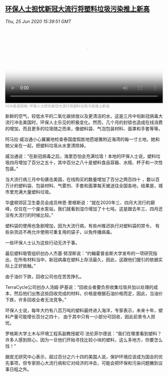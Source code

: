 <!--1593101480000-->
[环保人士担忧新冠大流行将塑料垃圾污染推上新高](https://www.voachinese.com/a/covid-related-plastic-trash-causes-environmental-concern-20200625/5477296.html)
------

<div><i>Thu, 25 Jun 2020 15:39:51 GMT</i></div><video poster="https://images.weserv.nl?url=gdb.voanews.com/cf059894-b41c-4b9f-9dfd-bd8e99b8d825_tv_r1_s_w900.jpg" src="https://av.voanews.com/Videoroot/Pangeavideo/2020/06/c/cf/cf059894-b41c-4b9f-9dfd-bd8e99b8d825_240p.mp4" style="width:100%" controls></video><div><small style="color: #999;">VOA英语视频:  环保人士担忧新冠大流行将塑料垃圾污染推上新高</small></div><p>新鲜的空气，较低水平的二氧化碳排放以及更清洁的水，这是三月中旬新冠病毒大流行冲击美国时，环保人士乐见的积极变化。然而，几个月的封锁也造成在线消费的增加，而且更多的垃圾随之而来，像塑料袋、气泡包装材料、面罩和手套等等。</p><p>阿马拉·威治通小心翼翼地检查泰国度假胜地芭堤雅附近海湾的每一寸土地，她和她父亲在一起，把塑料垃圾从水里清除掉。</p><p>威治通说：“在新冠病毒之后，海里恐怕会充满垃圾！本地的环保人士说，塑料垃圾四月增加了百分之五十，其中百分之八十是塑料食品容器、水瓶、杯子和一次性包装。”</p><p>当大流行病三月中旬袭击美国，在线购买的数量增加了百分之两百四十 ，数以百万计的塑料袋、包装材料、气雾剂、手套和面罩每天被送往全国各地，结果是，城市里充满大量塑料垃圾。</p><p>华盛顿郊区卫生委员会成员林恩·里根斯说：“就在2020年三、四月大流行的巅峰，仅仅在一个废水泵站，我们就看到湿巾增加了十七吨，这是跟去年三、四月还没有大流行的时候比较。”</p><p>塑料袋的使用也急剧增加，因为大流行病，有些州推迟执行对塑料袋的禁令， 有些杂货店不再允许使用可重复用的袋子，以免传播病毒。</p><p>一些环保人士认为这些行动无济于事。</p><p>最后塑料吸管组织创办人杰基·努涅斯说：“约翰霍普金斯大学发布的一项研究指出，在所有材料当中，新冠病毒在塑料上存活最久，因此，这跟他们援引的依据实际上正好抵触。”</p><p>由于油价下跌，回收公司也在苦苦挣扎。</p><p>TerraCycle公司创办人汤姆·萨基说：“回收业者要负担收集垃圾并加以处理的成本，然后他们出售这些回收完成的材料，价格是根据石油价格而定，因此，当油价下跌，许多回收业者无法竞争。”</p><p>环保人士说，每年大约有八百万吨的塑料最终进入海洋，专家表示，未来十年，塑料产量可能增长百分之四十， 由于其中只有一小部分可回收，因此前景令人担忧。</p><p>罗格斯大学土木与环境工程系副教授妮可·法伦菲尔德说：“我们在哪里看到塑料？许多人感到担心，因为一旦他们开始寻找比较小块的塑料，这么多地方，你要怎么找！”</p><p>据皮尤研究中心表示，超过百分之六十四的美国人说，保护环境应该成为国会的优先事项，但专家担心大流行病和它对经济的冲击，可能会把环保和污染问题撇到议事日程之外。</p>
